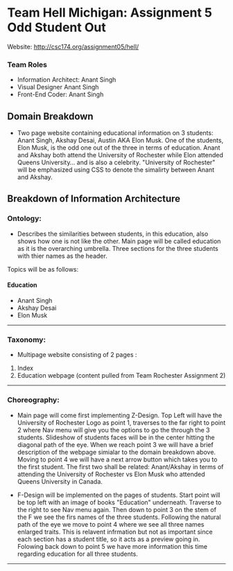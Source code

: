 # Team Hell Michigan: Assignment 5 Odd Student Out 

Website: http://csc174.org/assignment05/hell/

### Team Roles 
- Information Architect: Anant Singh 
- Visual Designer Anant Singh 
- Front-End Coder: Anant Singh
## Domain Breakdown 

 * Two page website containing educational information on 3 students: Anant Singh, Akshay Desai, Austin AKA Elon Musk. One of the students, Elon Musk, is the odd one out of the three in terms of education. Anant and Akshay both attend the University of Rochester while Elon attended Queens University… and is also a celebrity. "University of Rochester" will be emphasized using CSS to denote the simalirty between Anant and Akshay.

## Breakdown of Information Architecture

### Ontology: 
* Describes the similarities between students, in this education, also shows how one is not like the other. Main page will be called education as it is the overarching umbrella. Three sections for the three students with thier names as the header.

Topics will be as follows:   
#### Education  
* Anant Singh    
* Akshay Desai  
* Elon Musk  
  
---  

### Taxonomy:
* Multipage website consisting of 2 pages : 
1.	Index 
2.	Education webpage (content pulled from Team Rochester Assignment 2)

---  

### Choreography:  
* Main page will come first implementing Z-Design. Top Left will have the University of Rochester Logo as point 1, traverses to the far right to point 2 where Nav menu will give you the options to go the through the 3 students. Slideshow of students faces will be in the center hitting the diagonal path of the eye. When we reach point 3 we will have a brief description of the webpage simialar to the domain breakdown above. Moving to point 4 we will have a next arrow button which takes you to the first student. The first two shall be related: Anant/Akshay in terms of attending the University of Rochester vs Elon Musk who attended Queens University in Canada.

* F-Design will be implemented on the pages of students. Start point will be top left with an image of books "Education" underneath. Traverse to the right to see Nav menu again. Then down to point 3 on the stem of the F we see the firs names of the three students. Following the natural path of the eye we move to point 4 where we see all three names enlarged traits. This is relavent infrmation but not as important since each section has a student title, so it acts as a preview going in. Folowing back down to point 5 we have more information this time regarding education for all three students.

--- 
	 


 


